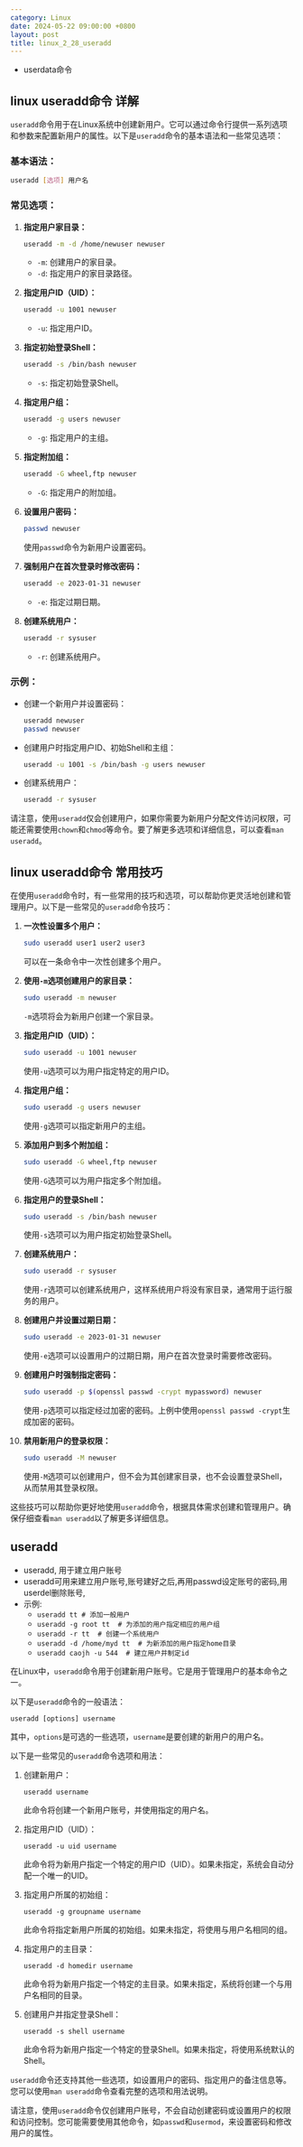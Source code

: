 ```yaml
---
category: Linux
date: 2024-05-22 09:00:00 +0800
layout: post
title: linux_2_28_useradd
---
```


+ userdata命令

## linux useradd命令 详解

`useradd`命令用于在Linux系统中创建新用户。它可以通过命令行提供一系列选项和参数来配置新用户的属性。以下是`useradd`命令的基本语法和一些常见选项：

### 基本语法：

```bash
useradd [选项] 用户名
```

### 常见选项：

1. **指定用户家目录：**
   ```bash
   useradd -m -d /home/newuser newuser
   ```
   - `-m`: 创建用户的家目录。
   - `-d`: 指定用户的家目录路径。

2. **指定用户ID（UID）：**
   ```bash
   useradd -u 1001 newuser
   ```
   - `-u`: 指定用户ID。

3. **指定初始登录Shell：**
   ```bash
   useradd -s /bin/bash newuser
   ```
   - `-s`: 指定初始登录Shell。

4. **指定用户组：**
   ```bash
   useradd -g users newuser
   ```
   - `-g`: 指定用户的主组。

5. **指定附加组：**
   ```bash
   useradd -G wheel,ftp newuser
   ```
   - `-G`: 指定用户的附加组。

6. **设置用户密码：**
   ```bash
   passwd newuser
   ```
   使用`passwd`命令为新用户设置密码。

7. **强制用户在首次登录时修改密码：**
   ```bash
   useradd -e 2023-01-31 newuser
   ```
   - `-e`: 指定过期日期。

8. **创建系统用户：**
   ```bash
   useradd -r sysuser
   ```
   - `-r`: 创建系统用户。

### 示例：

- 创建一个新用户并设置密码：
  ```bash
  useradd newuser
  passwd newuser
  ```

- 创建用户时指定用户ID、初始Shell和主组：
  ```bash
  useradd -u 1001 -s /bin/bash -g users newuser
  ```

- 创建系统用户：
  ```bash
  useradd -r sysuser
  ```

请注意，使用`useradd`仅会创建用户，如果你需要为新用户分配文件访问权限，可能还需要使用`chown`和`chmod`等命令。要了解更多选项和详细信息，可以查看`man useradd`。

## linux useradd命令 常用技巧

在使用`useradd`命令时，有一些常用的技巧和选项，可以帮助你更灵活地创建和管理用户。以下是一些常见的`useradd`命令技巧：

1. **一次性设置多个用户：**
   ```bash
   sudo useradd user1 user2 user3
   ```
   可以在一条命令中一次性创建多个用户。

2. **使用`-m`选项创建用户的家目录：**
   ```bash
   sudo useradd -m newuser
   ```
   `-m`选项将会为新用户创建一个家目录。

3. **指定用户ID（UID）：**
   ```bash
   sudo useradd -u 1001 newuser
   ```
   使用`-u`选项可以为用户指定特定的用户ID。

4. **指定用户组：**
   ```bash
   sudo useradd -g users newuser
   ```
   使用`-g`选项可以指定新用户的主组。

5. **添加用户到多个附加组：**
   ```bash
   sudo useradd -G wheel,ftp newuser
   ```
   使用`-G`选项可以为用户指定多个附加组。

6. **指定用户的登录Shell：**
   ```bash
   sudo useradd -s /bin/bash newuser
   ```
   使用`-s`选项可以为用户指定初始登录Shell。

7. **创建系统用户：**
   ```bash
   sudo useradd -r sysuser
   ```
   使用`-r`选项可以创建系统用户，这样系统用户将没有家目录，通常用于运行服务的用户。

8. **创建用户并设置过期日期：**
   ```bash
   sudo useradd -e 2023-01-31 newuser
   ```
   使用`-e`选项可以设置用户的过期日期，用户在首次登录时需要修改密码。

9. **创建用户时强制指定密码：**
   ```bash
   sudo useradd -p $(openssl passwd -crypt mypassword) newuser
   ```
   使用`-p`选项可以指定经过加密的密码。上例中使用`openssl passwd -crypt`生成加密的密码。

10. **禁用新用户的登录权限：**
    ```bash
    sudo useradd -M newuser
    ```
    使用`-M`选项可以创建用户，但不会为其创建家目录，也不会设置登录Shell，从而禁用其登录权限。

这些技巧可以帮助你更好地使用`useradd`命令，根据具体需求创建和管理用户。确保仔细查看`man useradd`以了解更多详细信息。

## useradd 

+ useradd, 用于建立用户账号
+ useradd可用来建立用户账号,账号建好之后,再用passwd设定账号的密码,用userdel删除账号,
+ 示例:
  + `useradd tt # 添加一般用户`
  + `useradd -g root tt  # 为添加的用户指定相应的用户组`
  + `useradd -r tt  # 创建一个系统用户`
  + `useradd -d /home/myd tt  # 为新添加的用户指定home目录`
  + `useradd caojh -u 544  # 建立用户并制定id`

在Linux中，`useradd`命令用于创建新用户账号。它是用于管理用户的基本命令之一。

以下是`useradd`命令的一般语法：

```
useradd [options] username
```

其中，`options`是可选的一些选项，`username`是要创建的新用户的用户名。

以下是一些常见的`useradd`命令选项和用法：

1. 创建新用户：
   ```
   useradd username
   ```

   此命令将创建一个新用户账号，并使用指定的用户名。

2. 指定用户ID（UID）：
   ```
   useradd -u uid username
   ```

   此命令将为新用户指定一个特定的用户ID（UID）。如果未指定，系统会自动分配一个唯一的UID。

3. 指定用户所属的初始组：
   ```
   useradd -g groupname username
   ```

   此命令将指定新用户所属的初始组。如果未指定，将使用与用户名相同的组。

4. 指定用户的主目录：
   ```
   useradd -d homedir username
   ```

   此命令将为新用户指定一个特定的主目录。如果未指定，系统将创建一个与用户名相同的目录。

5. 创建用户并指定登录Shell：
   ```
   useradd -s shell username
   ```

   此命令将为新用户指定一个特定的登录Shell。如果未指定，将使用系统默认的Shell。

`useradd`命令还支持其他一些选项，如设置用户的密码、指定用户的备注信息等。您可以使用`man useradd`命令查看完整的选项和用法说明。

请注意，使用`useradd`命令仅创建用户账号，不会自动创建密码或设置用户的权限和访问控制。您可能需要使用其他命令，如`passwd`和`usermod`，来设置密码和修改用户的属性。
